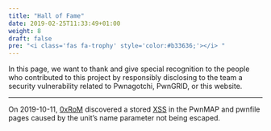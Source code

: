 ```yaml
---
title: "Hall of Fame"
date: 2019-02-25T11:33:49+01:00
weight: 8
draft: false
pre: "<i class='fas fa-trophy' style='color:#b33636;'></i> "
---
```

In this page, we want to thank and give special recognition to the people who contributed to this project by responsibly disclosing to the team a security vulnerability related to Pwnagotchi, PwnGRID, or this website.

-------------------------

On 2019-10-11, [0xRoM](https://rossmarks.uk) discovered a stored [XSS](https://pwnagotchi.ai/pwnfile/#97dccbb59f7682e9135448fc0978a062d83ca9cac6b39fb67eca5973601c3829) in the PwnMAP and pwnfile pages caused by the unit’s name parameter not being escaped.